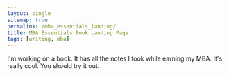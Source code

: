 ```yaml
---
layout: single
sitemap: true
permalink: /mba_essentials_landing/
title: MBA Essentials Book Landing Page
tags: [writing, mba]
---
```

I'm working on a book. It has all the notes I took while earning my MBA. It's really cool. You should try it out. 

